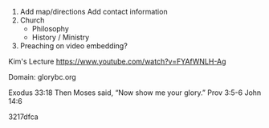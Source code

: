 1. Add map/directions
   Add contact information
2. Church
    * Philosophy
    * History / Ministry
3. Preaching on video embedding?


Kim's Lecture https://www.youtube.com/watch?v=FYAfWNLH-Ag

Domain: glorybc.org



Exodus 33:18 Then Moses said, “Now show me your glory.”
Prov 3:5-6
John 14:6





3217dfca
